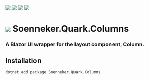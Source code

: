 ﻿[![](https://img.shields.io/nuget/v/soenneker.quark.columns.svg?style=for-the-badge)](https://www.nuget.org/packages/soenneker.quark.columns/)
[![](https://img.shields.io/github/actions/workflow/status/soenneker/soenneker.quark.columns/publish-package.yml?style=for-the-badge)](https://github.com/soenneker/soenneker.quark.columns/actions/workflows/publish-package.yml)
[![](https://img.shields.io/nuget/dt/soenneker.quark.columns.svg?style=for-the-badge)](https://www.nuget.org/packages/soenneker.quark.columns/)
[![](https://img.shields.io/badge/Demo-Live-blueviolet?style=for-the-badge&logo=github)](https://soenneker.github.io/soenneker.quark.columns/)

# ![](https://user-images.githubusercontent.com/4441470/224455560-91ed3ee7-f510-4041-a8d2-3fc093025112.png) Soenneker.Quark.Columns
### A Blazor UI wrapper for the layout component, Column.

## Installation

```
dotnet add package Soenneker.Quark.Columns
```
